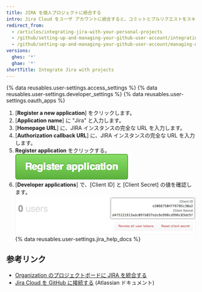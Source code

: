 ```yaml
---
title: JIRA を個人プロジェクトに統合する
intro: Jira Cloud をユーザ アカウントに統合すると、コミットとプルリクエストをスキャンし、メンションされている JIRA の Issue で、関連するメタデータとハイパーリンクを作成できます。
redirect_from:
  - /articles/integrating-jira-with-your-personal-projects
  - /github/setting-up-and-managing-your-github-user-account/integrating-jira-with-your-personal-projects
  - /github/setting-up-and-managing-your-github-user-account/managing-user-account-settings/integrating-jira-with-your-personal-projects
versions:
  ghes: '*'
  ghae: '*'
shortTitle: Integrate Jira with projects
---
```


{% data reusables.user-settings.access_settings %}
{% data reusables.user-settings.developer_settings %}
{% data reusables.user-settings.oauth_apps %}
1. [**Register a new application**] をクリックします。
2. [**Application name**] に "Jira" と入力します。
3. [**Homepage URL**] に、JIRA インスタンスの完全な URL を入力します。
4. [**Authorization callback URL**] に、JIRA インスタンスの完全な URL を入力します。
5. **Register application** をクリックする。 ![[Register application] ボタン](/assets/images/help/oauth/register-application-button.png)
8. [**Developer applications**] で、[Client ID] と [Client Secret] の値を確認します。 ![クライアント ID とクライアントシークレット](/assets/images/help/oauth/client-id-and-secret.png)
{% data reusables.user-settings.jira_help_docs %}

## 参考リンク

- [Organization のプロジェクトボードに JIRA を統合する](/articles/integrating-jira-with-your-organization-project-board)
- <a href="https://confluence.atlassian.com/adminjiracloud/connect-jira-cloud-to-github-814188429.html" data-proofer-ignore>Jira Cloud を GitHub に接続する</a> (Atlassian ドキュメント)
